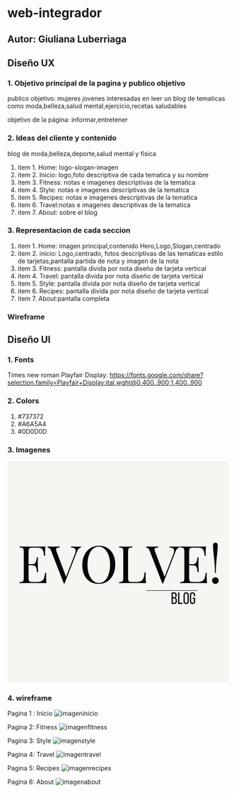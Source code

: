 # web-integrador
## Autor: Giuliana Luberriaga
## Diseño UX
### 1. Objetivo principal de la pagina y publico objetivo
publico objetivo: mujeres jovenes interesadas en leer un blog de tematicas como moda,belleza,salud mental,ejercicio,recetas saludables

objetivo de la página: informar,entretener
### 2. Ideas del cliente y contenido
blog de moda,belleza,deporte,salud mental y fisica
 1. item 1. Home: logo-slogan-imagen
2. item 2. Inicio: logo,foto descriptiva de cada tematica y su nombre
3. item 3. Fitness: notas e imagenes descriptivas de la tematica
4. item 4.  Style: notas e imagenes descriptivas de la tematica
5. item 5. Recipes: notas e imagenes descriptivas de la tematica
6. item 6. Travel:notas e imagenes descriptivas de la tematica
7. item 7. About: sobre el blog
### 3. Representacion de cada seccion
1. item 1. Home: imagen principal,contenido Hero,Logo,Slogan,centrado
2. item 2. inicio: Logo,centrado, fotos descriptivas de las tematicas estilo de tarjetas,pantalla partida de nota y imagen de la nota
3. item 3. Fitness: pantalla divida por nota diseño de tarjeta vertical
4. item 4. Travel:  pantalla divida por nota diseño de tarjeta vertical
5. item 5. Style: pantalla divida por nota diseño de tarjeta vertical
6. item 6. Recipes: pantalla divida por nota diseño de tarjeta vertical
7. item 7. About:pantalla  completa
### Wireframe 


## Diseño UI
### 1. Fonts
Times new roman
Playfair Display: https://fonts.google.com/share?selection.family=Playfair+Display:ital,wght@0,400..900;1,400..900

### 2. Colors
1. #737372
2. #A6A5A4
3. #0D0D0D

### 3. Imagenes
![imagenlogo](/imagenes/Black%20Ivory%20Minimalist%20Elegant%20Script%20Personal%20Name%20Logo.png)

### 4. wireframe
Pagina 1 : Inicio
![imageninicio](/imagenes/wireframe/DRAWIO-Página-1.drawio.png)


Pagina 2: Fitness
![imagenfitness](/imagenes/wireframe/DRAWIO-Página-2.drawio.png)


Pagina 3: Style
![imagenstyle](/imagenes/wireframe/DRAWIO-Página-3.drawio.png)


Pagina 4: Travel 
![imagentravel](/imagenes/wireframe/DRAWIO-Página-4.drawio.png)


Pagina 5: Recipes
![imagenrecipes](/imagenes/wireframe/DRAWIO-Página-5.drawio.png)


Pagina 6: About
![imagenabout](/imagenes/wireframe/DRAWIO-Página-6.drawio.png)
